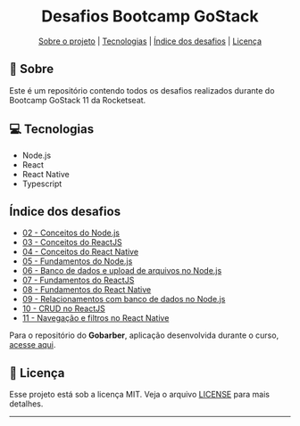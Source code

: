 <h1 align="center">Desafios Bootcamp GoStack</h1>

<p align="center">
  <a href="#rocket-sobre">Sobre o projeto</a> | <a href="#computer-tecnologias">Tecnologias</a> | <a href="índice-dos-desafios">Índice dos desafios</a> | <a href="#scroll-licença">Licença</a>
</p>

## :rocket: Sobre

Este é um repositório contendo todos os desafios realizados durante do Bootcamp GoStack 11 da Rocketseat. 

## :computer: Tecnologias

- Node.js
- React
- React Native
- Typescript

## Índice dos desafios

- [02 - Conceitos do Node.js](https://github.com/jamilzazu/gostack11-challenges/tree/master/desafio-conceitos-nodejs)
- [03 - Conceitos do ReactJS](https://github.com/jamilzazu/gostack11-challenges/tree/master/desafio-conceitos-reactjs)
- [04 - Conceitos do React Native](https://github.com/jamilzazu/gostack11-challenges/tree/master/desafio-conceitos-react-native)
- [05 - Fundamentos do Node.js](https://github.com/jamilzazu/gostack11-challenges/tree/master/desafio-fundamentos-nodejs)
- [06 - Banco de dados e upload de arquivos no Node.js](https://github.com/jamilzazu/gostack11-challenges/tree/master/desafio-database-upload)
- [07 - Fundamentos do ReactJS](https://github.com/jamilzazu/gostack11-challenges/tree/master/desafio-fundamentos-reactjs)
- [08 - Fundamentos do React Native](https://github.com/jamilzazu/gostack11-challenges/tree/master/desafio-fundamentos-react-native)
- [09 - Relacionamentos com banco de dados no Node.js](https://github.com/jamilzazu/gostack11-challenges/tree/master/desafio-database-relations)
- [10 - CRUD no ReactJS](https://github.com/jamilzazu/gostack11-challenges/tree/master/desafio-reactjs-crud)
- [11 - Navegação e filtros no React Native](https://github.com/jamilzazu/gostack11-challenges/tree/master/desafio-react-native-delivery)

Para o repositório do **Gobarber**, aplicação desenvolvida durante o curso, [acesse aqui](https://github.com/jamilzazu/gostack-gobarber-server).

## :scroll: Licença

Esse projeto está sob a licença MIT. Veja o arquivo <a href="https://github.com/jamilzazu/gostack11-challenges/blob/master/LICENSE">LICENSE</a> para mais detalhes.

<hr />

